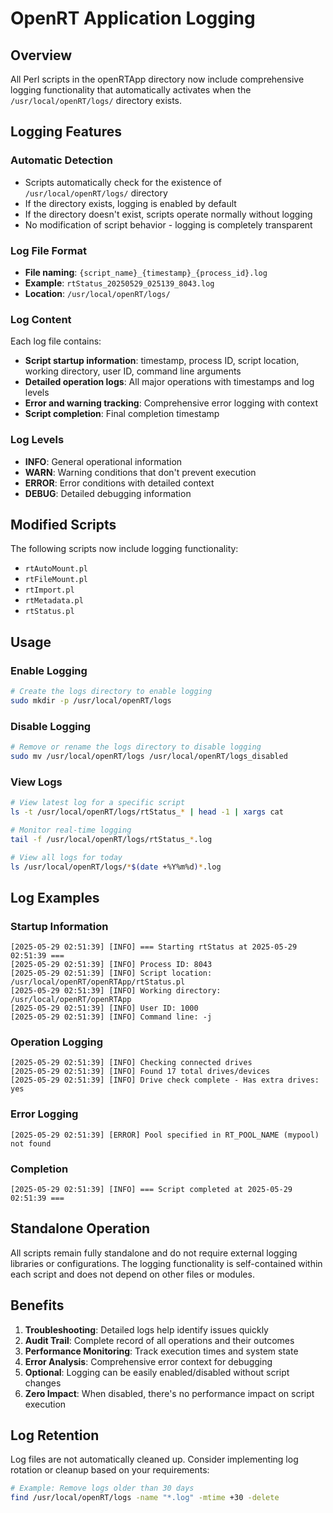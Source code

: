 # OpenRT Application Logging

## Overview

All Perl scripts in the openRTApp directory now include comprehensive logging functionality that automatically activates when the `/usr/local/openRT/logs/` directory exists.

## Logging Features

### Automatic Detection
- Scripts automatically check for the existence of `/usr/local/openRT/logs/` directory
- If the directory exists, logging is enabled by default
- If the directory doesn't exist, scripts operate normally without logging
- No modification of script behavior - logging is completely transparent

### Log File Format
- **File naming**: `{script_name}_{timestamp}_{process_id}.log`
- **Example**: `rtStatus_20250529_025139_8043.log`
- **Location**: `/usr/local/openRT/logs/`

### Log Content
Each log file contains:
- **Script startup information**: timestamp, process ID, script location, working directory, user ID, command line arguments
- **Detailed operation logs**: All major operations with timestamps and log levels
- **Error and warning tracking**: Comprehensive error logging with context
- **Script completion**: Final completion timestamp

### Log Levels
- **INFO**: General operational information
- **WARN**: Warning conditions that don't prevent execution
- **ERROR**: Error conditions with detailed context
- **DEBUG**: Detailed debugging information

## Modified Scripts

The following scripts now include logging functionality:
- `rtAutoMount.pl`
- `rtFileMount.pl`
- `rtImport.pl`
- `rtMetadata.pl`
- `rtStatus.pl`

## Usage

### Enable Logging
```bash
# Create the logs directory to enable logging
sudo mkdir -p /usr/local/openRT/logs
```

### Disable Logging
```bash
# Remove or rename the logs directory to disable logging
sudo mv /usr/local/openRT/logs /usr/local/openRT/logs_disabled
```

### View Logs
```bash
# View latest log for a specific script
ls -t /usr/local/openRT/logs/rtStatus_* | head -1 | xargs cat

# Monitor real-time logging
tail -f /usr/local/openRT/logs/rtStatus_*.log

# View all logs for today
ls /usr/local/openRT/logs/*$(date +%Y%m%d)*.log
```

## Log Examples

### Startup Information
```
[2025-05-29 02:51:39] [INFO] === Starting rtStatus at 2025-05-29 02:51:39 ===
[2025-05-29 02:51:39] [INFO] Process ID: 8043
[2025-05-29 02:51:39] [INFO] Script location: /usr/local/openRT/openRTApp/rtStatus.pl
[2025-05-29 02:51:39] [INFO] Working directory: /usr/local/openRT/openRTApp
[2025-05-29 02:51:39] [INFO] User ID: 1000
[2025-05-29 02:51:39] [INFO] Command line: -j
```

### Operation Logging
```
[2025-05-29 02:51:39] [INFO] Checking connected drives
[2025-05-29 02:51:39] [INFO] Found 17 total drives/devices
[2025-05-29 02:51:39] [INFO] Drive check complete - Has extra drives: yes
```

### Error Logging
```
[2025-05-29 02:51:39] [ERROR] Pool specified in RT_POOL_NAME (mypool) not found
```

### Completion
```
[2025-05-29 02:51:39] [INFO] === Script completed at 2025-05-29 02:51:39 ===
```

## Standalone Operation

All scripts remain fully standalone and do not require external logging libraries or configurations. The logging functionality is self-contained within each script and does not depend on other files or modules.

## Benefits

1. **Troubleshooting**: Detailed logs help identify issues quickly
2. **Audit Trail**: Complete record of all operations and their outcomes
3. **Performance Monitoring**: Track execution times and system state
4. **Error Analysis**: Comprehensive error context for debugging
5. **Optional**: Logging can be easily enabled/disabled without script changes
6. **Zero Impact**: When disabled, there's no performance impact on script execution

## Log Retention

Log files are not automatically cleaned up. Consider implementing log rotation or cleanup based on your requirements:

```bash
# Example: Remove logs older than 30 days
find /usr/local/openRT/logs -name "*.log" -mtime +30 -delete
``` 